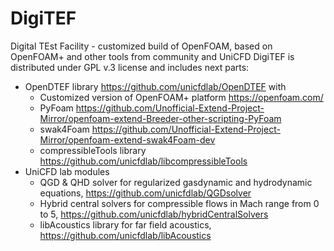 # DigiTEF
Digital TEst Facility - customized build of OpenFOAM, based on OpenFOAM+ and other tools from community and UniCFD
DigiTEF is distributed under GPL v.3 license and includes next parts:
* OpenDTEF library https://github.com/unicfdlab/OpenDTEF with
    * Customized version of OpenFOAM+ platform https://openfoam.com/
    * PyFoam https://github.com/Unofficial-Extend-Project-Mirror/openfoam-extend-Breeder-other-scripting-PyFoam
    * swak4Foam https://github.com/Unofficial-Extend-Project-Mirror/openfoam-extend-swak4Foam-dev
    * compressibleTools library https://github.com/unicfdlab/libcompressibleTools
* UniCFD lab modules
    * QGD & QHD solver for regularized gasdynamic and hydrodynamic equations, https://github.com/unicfdlab/QGDsolver 
    * Hybrid central solvers for compressible flows in Mach range from 0 to 5, https://github.com/unicfdlab/hybridCentralSolvers
    * libAcoustics library for far field acoustics, https://github.com/unicfdlab/libAcoustics
